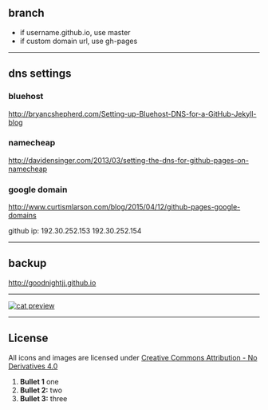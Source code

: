 ## branch

- if username.github.io, use master
- if custom domain url, use gh-pages

----

## dns settings

### bluehost
http://bryancshepherd.com/Setting-up-Bluehost-DNS-for-a-GitHub-Jekyll-blog

### namecheap
http://davidensinger.com/2013/03/setting-the-dns-for-github-pages-on-namecheap

### google domain
http://www.curtismlarson.com/blog/2015/04/12/github-pages-google-domains

github ip:
192.30.252.153
192.30.252.154

----

## backup
http://goodnightjj.github.io

----

[![cat preview](http://www.jjmois.com/img/cat.png)](http://www.jjmois.com/img/cat.png)

----

## License

All icons and images are licensed under
[Creative Commons Attribution - No Derivatives 4.0](http://www.jjmois.com/img/cat.png)

1. **Bullet 1** one 
2. **Bullet 2:** two
3. **Bullet 3:** three
